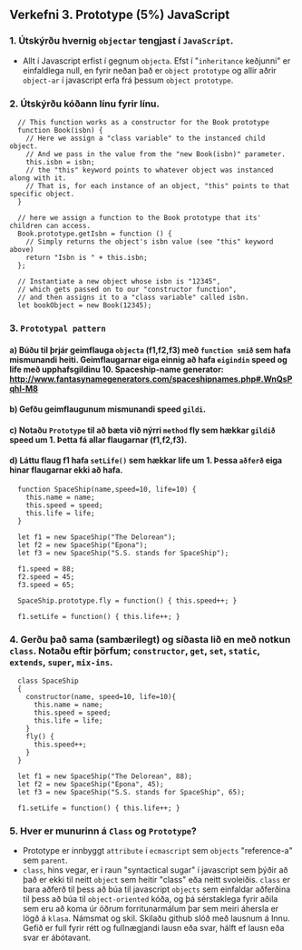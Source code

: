 ## Verkefni 3. Prototype (5%) JavaScript
### 1. Útskýrðu hvernig `objectar` tengjast í `JavaScript`.

  - Allt í Javascript erfist í gegnum `objecta`. Efst í "`inheritance` keðjunni" er einfaldlega null, en fyrir neðan það er `object prototype` og allir aðrir `object-ar` í javascript erfa frá þessum `object prototype`.

### 2. Útskýrðu kóðann línu fyrir línu.

```
  // This function works as a constructor for the Book prototype
  function Book(isbn) { 
    // Here we assign a "class variable" to the instanced child object.
    // And we pass in the value from the "new Book(isbn)" parameter.
    this.isbn = isbn; 
    // the "this" keyword points to whatever object was instanced along with it. 
    // That is, for each instance of an object, "this" points to that specific object.
  }

  // here we assign a function to the Book prototype that its' children can access.
  Book.prototype.getIsbn = function () {
    // Simply returns the object's isbn value (see "this" keyword above)
    return "Isbn is " + this.isbn; 
  };

  // Instantiate a new object whose isbn is "12345", 
  // which gets passed on to our "constructor function", 
  // and then assigns it to a "class variable" called isbn.
  let bookObject = new Book(12345);

```

### 3. `Prototypal pattern`

#### a) Búðu til þrjár geimflauga `objecta` (f1,f2,f3) með `function smið` sem hafa mismunandi heiti. Geimflaugarnar eiga einnig að hafa `eigindin` speed og life með upphafsgildinu 10. Spaceship-name generator: http://www.fantasynamegenerators.com/spaceshipnames.php#.WnQsPqhl-M8

#### b) Gefðu geimflaugunum mismunandi speed `gildi`.

#### c) Notaðu `Prototype` til að bæta við nýrri `method` fly sem hækkar `gildið` speed um 1. Þetta fá allar flaugarnar (f1,f2,f3).

#### d) Láttu flaug f1 hafa `setLife()` sem hækkar life um 1. Þessa `aðferð` eiga hinar flaugarnar ekki að hafa.
```
  function SpaceShip(name,speed=10, life=10) {
    this.name = name;
    this.speed = speed;
    this.life = life;
  }

  let f1 = new SpaceShip("The Delorean");
  let f2 = new SpaceShip("Epona");
  let f3 = new SpaceShip("S.S. stands for SpaceShip");

  f1.speed = 88;
  f2.speed = 45;
  f3.speed = 65;

  SpaceShip.prototype.fly = function() { this.speed++; }

  f1.setLife = function() { this.life++; }
```
### 4. Gerðu það sama (sambærilegt) og síðasta lið en með notkun `class`. Notaðu eftir þörfum; `constructor`, `get`, `set`, `static`, `extends`, `super`, `mix-ins`.
```
  class SpaceShip 
  {
    constructor(name, speed=10, life=10){
      this.name = name;
      this.speed = speed;
      this.life = life;
    }
    fly() {
      this.speed++;
    }
  }

  let f1 = new SpaceShip("The Delorean", 88);
  let f2 = new SpaceShip("Epona", 45);
  let f3 = new SpaceShip("S.S. stands for SpaceShip", 65);

  f1.setLife = function() { this.life++; }
```
### 5. Hver er munurinn á `Class` og `Prototype`?
  - Prototype er innbyggt `attribute` í `ecmascript` sem `objects` "reference-a" sem `parent`.
  - `class`, hins vegar, er í raun "syntactical sugar" í javascript sem þýðir að það er ekki til neitt `object` sem heitir "class" eða neitt svoleiðis. `class` er bara aðferð til þess að búa til javascript `objects` sem einfaldar aðferðina til þess að búa til `object-oriented` kóða, og þá sérstaklega fyrir aðila sem eru að koma úr öðrum forritunarmálum þar sem meiri áhersla er lögð á `klasa`.
Námsmat og skil.
Skilaðu github slóð með lausnum á Innu.
Gefið er full fyrir rétt og fullnægjandi lausn eða svar, hálft ef lausn eða svar er ábótavant.
